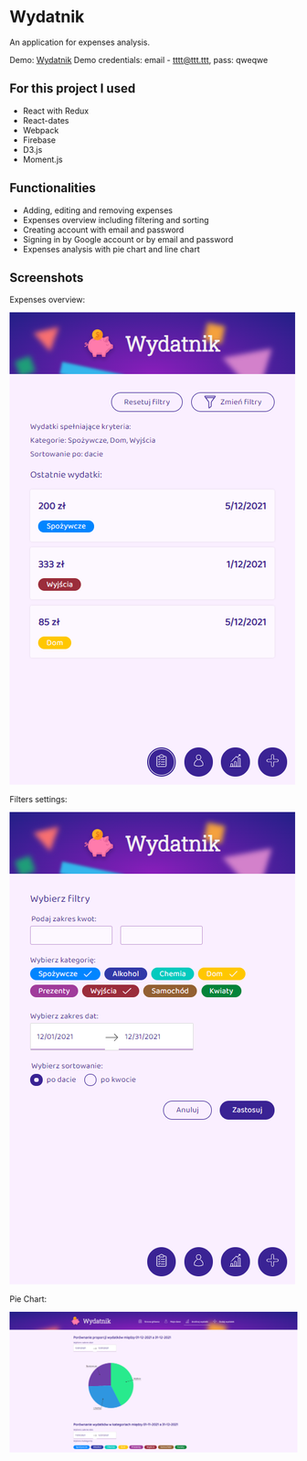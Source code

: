 # Wydatnik

An application for expenses analysis.

Demo: [Wydatnik](https://wjola.github.io/wydatnik)
Demo credentials: email - tttt@ttt.ttt, pass: qweqwe

## For this project I used
* React with Redux
* React-dates
* Webpack
* Firebase
* D3.js
* Moment.js

## Functionalities
* Adding, editing and removing expenses
* Expenses overview including filtering and sorting
* Creating account with email and password
* Signing in by Google account or by email and password
* Expenses analysis with pie chart and line chart

## Screenshots
Expenses overview:

![wydatnik-tablet-overview.png](/wydatnik-tablet-overview.png)


Filters settings:

![wydatnik-tablet-filters.png](/wydatnik-tablet-filters.png)

Pie Chart:

![wydatnik-desktop-pie.png](/wydatnik-desktop-pie.png)

